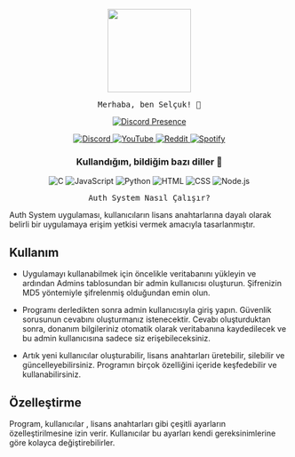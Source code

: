 <p align="center">
  <img src="https://media.giphy.com/media/Y4ak9Ki2GZCbJxAnJD/giphy.gif" width="150px">
</p>

<p align="center">
  <samp>
    Merhaba, ben Selçuk! 👋<br>
  </samp>
</p>

<p align="center">
  <a href="https://discord.com/users/481831692399673375" target="_blank">
    <img src="https://lanyard.cnrad.dev/api/481831692399673375?hideActivity=true" alt="Discord Presence" style="max-width: 100%;">
  </a>
</p>

<p align="center">
  <a href="https://discordapp.com/users/481831692399673375">
    <img src="https://img.shields.io/badge/Discord-Zyix%231002-7289DA?logo=discord&style=flat-square" alt="Discord">
  </a>
  <a href="https://www.youtube.com/channel/UC7uBi3y2HOCLde5MYWECynQ?view_as=subscriber">
    <img src="https://img.shields.io/badge/YouTube-Subscribe-red?logo=youtube&style=flat-square" alt="YouTube">
  </a>
  <a href="https://www.reddit.com/user/_Zyix">
    <img src="https://img.shields.io/badge/Reddit-Profile-orange?logo=reddit&style=flat-square" alt="Reddit">
  </a>
  <a href="https://open.spotify.com/user/07288iyoa19459y599jutdex6">
    <img src="https://img.shields.io/badge/Spotify-Follow-green?logo=spotify&style=flat-square" alt="Spotify">
  </a>
</p>

<h3 align="center">Kullandığım, bildiğim bazı diller 🏫</h3>
<p align="center">
  <img src="https://img.shields.io/badge/C-00599C?logo=c&logoColor=white&style=flat-square" alt="C">
  <img src="https://img.shields.io/badge/JavaScript-F7DF1E?logo=javascript&logoColor=black&style=flat-square" alt="JavaScript">
  <img src="https://img.shields.io/badge/Python-3776AB?logo=python&logoColor=white&style=flat-square" alt="Python">
  <img src="https://img.shields.io/badge/HTML-239120?logo=html5&logoColor=white&style=flat-square" alt="HTML">
  <img src="https://img.shields.io/badge/CSS-239120?logo=css3&logoColor=white&style=flat-square" alt="CSS">
  <img src="https://img.shields.io/badge/Node.js-339933?logo=node.js&logoColor=white&style=flat-square" alt="Node.js">
</p>

<p align="center">
  <samp>
     Auth System Nasıl Çalışır?
    
Auth System uygulaması, kullanıcıların lisans anahtarlarına dayalı olarak belirli bir uygulamaya erişim yetkisi vermek amacıyla tasarlanmıştır.

## Kullanım
- Uygulamayı kullanabilmek için öncelikle veritabanını yükleyin ve ardından Admins tablosundan bir admin kullanıcısı oluşturun. Şifrenizin MD5 yöntemiyle şifrelenmiş olduğundan emin olun.

- Programı derledikten sonra admin kullanıcısıyla giriş yapın. Güvenlik sorusunun cevabını oluşturmanız istenecektir. Cevabı oluşturduktan sonra, donanım bilgileriniz otomatik olarak veritabanına kaydedilecek ve bu admin kullanıcısına sadece siz erişebileceksiniz.

- Artık yeni kullanıcılar oluşturabilir, lisans anahtarları üretebilir, silebilir ve güncelleyebilirsiniz. Programın birçok özelliğini içeride keşfedebilir ve kullanabilirsiniz.

## Özelleştirme
Program, kullanıcılar , lisans anahtarları gibi çeşitli ayarların özelleştirilmesine izin verir. Kullanıcılar bu ayarları kendi gereksinimlerine göre kolayca değiştirebilirler.
</samp>
</p>
